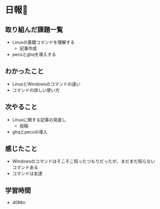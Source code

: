 # 日報🐶

## 取り組んだ課題一覧

* Linuxの基礎コマンドを理解する
  * 記事作成
* pecoとghqを導入する

## わかったこと

* LinuxとWindowsのコマンドの違い
* コマンドの詳しい使い方

## 次やること

* Linuxに関する記事の見直し
  * 投稿
* ghqとpecoの導入

## 感じたこと

* Windowsのコマンドはそこそこ知ったつもりだったが、まだまだ知らないコマンドある
* コマンドは友達

## 学習時間

* 40Min